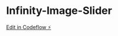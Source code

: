 # Infinity-Image-Slider

[Edit in Codeflow ⚡️](https://stackblitz.com/~/github.com/CodeBustler/Infinity-Image-Slider)